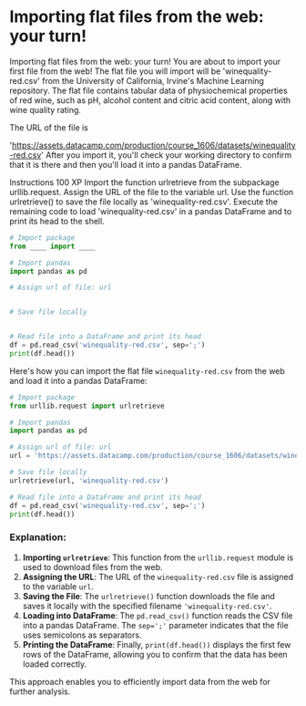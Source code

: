 # Importing flat files from the web: your turn!

Importing flat files from the web: your turn!
You are about to import your first file from the web! The flat file you will import will be 'winequality-red.csv' from the University of California, Irvine's Machine Learning repository. The flat file contains tabular data of physiochemical properties of red wine, such as pH, alcohol content and citric acid content, along with wine quality rating.

The URL of the file is

'https://assets.datacamp.com/production/course_1606/datasets/winequality-red.csv'
After you import it, you'll check your working directory to confirm that it is there and then you'll load it into a pandas DataFrame.

Instructions
100 XP
Import the function urlretrieve from the subpackage urllib.request.
Assign the URL of the file to the variable url.
Use the function urlretrieve() to save the file locally as 'winequality-red.csv'.
Execute the remaining code to load 'winequality-red.csv' in a pandas DataFrame and to print its head to the shell.


```py
# Import package
from ____ import ____

# Import pandas
import pandas as pd

# Assign url of file: url


# Save file locally


# Read file into a DataFrame and print its head
df = pd.read_csv('winequality-red.csv', sep=';')
print(df.head())


```


Here's how you can import the flat file `winequality-red.csv` from the web and load it into a pandas DataFrame:

```python
# Import package
from urllib.request import urlretrieve

# Import pandas
import pandas as pd

# Assign url of file: url
url = 'https://assets.datacamp.com/production/course_1606/datasets/winequality-red.csv'

# Save file locally
urlretrieve(url, 'winequality-red.csv')

# Read file into a DataFrame and print its head
df = pd.read_csv('winequality-red.csv', sep=';')
print(df.head())
```

### Explanation:
1. **Importing `urlretrieve`**: This function from the `urllib.request` module is used to download files from the web.
2. **Assigning the URL**: The URL of the `winequality-red.csv` file is assigned to the variable `url`.
3. **Saving the File**: The `urlretrieve()` function downloads the file and saves it locally with the specified filename `'winequality-red.csv'`.
4. **Loading into DataFrame**: The `pd.read_csv()` function reads the CSV file into a pandas DataFrame. The `sep=';'` parameter indicates that the file uses semicolons as separators.
5. **Printing the DataFrame**: Finally, `print(df.head())` displays the first few rows of the DataFrame, allowing you to confirm that the data has been loaded correctly. 

This approach enables you to efficiently import data from the web for further analysis.